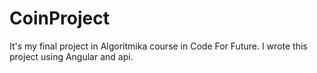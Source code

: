 # CoinProject
It's my final project in Algoritmika course in Code For Future. I wrote this project using Angular and api.
